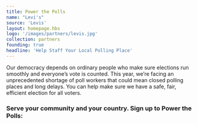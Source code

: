 ```yaml
---
title: Power the Polls
name: "Levi's"
source: 'Levis'
layout: homepage.hbs
logo: '/images/partners/levis.jpg'
collection: partners
founding: true
headline: 'Help Staff Your Local Polling Place'
---
```


Our democracy depends on ordinary people who make sure elections run smoothly and everyone’s vote is counted. This year, we’re facing an unprecedented shortage of poll workers that could mean closed polling places and long delays. You can help make sure we have a safe, fair, efficient election for all voters.

### Serve your community and your country. Sign up to Power the Polls:
